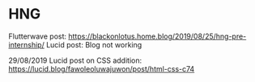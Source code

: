 # HNG
Flutterwave post: https://blackonlotus.home.blog/2019/08/25/hng-pre-internship/
Lucid post: Blog not working


29/08/2019
Lucid post on CSS addition: https://lucid.blog/fawoleoluwajuwon/post/html-css-c74

